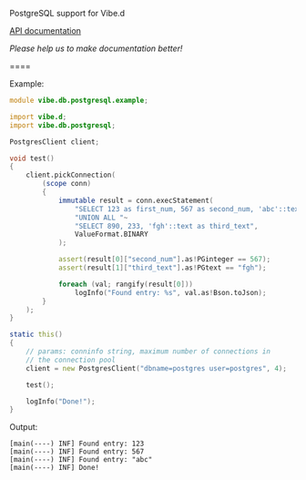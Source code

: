 PostgreSQL support for Vibe.d

[API documentation](https://denizzzka.github.io/vibe.d.db.postgresql/docs)

_Please help us to make documentation better!_

====

Example:
```D
module vibe.db.postgresql.example;

import vibe.d;
import vibe.db.postgresql;

PostgresClient client;

void test()
{
    client.pickConnection(
        (scope conn)
        {
            immutable result = conn.execStatement(
                "SELECT 123 as first_num, 567 as second_num, 'abc'::text as third_text "~
                "UNION ALL "~
                "SELECT 890, 233, 'fgh'::text as third_text",
                ValueFormat.BINARY
            );

            assert(result[0]["second_num"].as!PGinteger == 567);
            assert(result[1]["third_text"].as!PGtext == "fgh");

            foreach (val; rangify(result[0]))
                logInfo("Found entry: %s", val.as!Bson.toJson);
        }
    );
}

static this()
{
    // params: conninfo string, maximum number of connections in
    // the connection pool
    client = new PostgresClient("dbname=postgres user=postgres", 4);

    test();

    logInfo("Done!");
}
```

Output:
```
[main(----) INF] Found entry: 123
[main(----) INF] Found entry: 567
[main(----) INF] Found entry: "abc"
[main(----) INF] Done!
```
